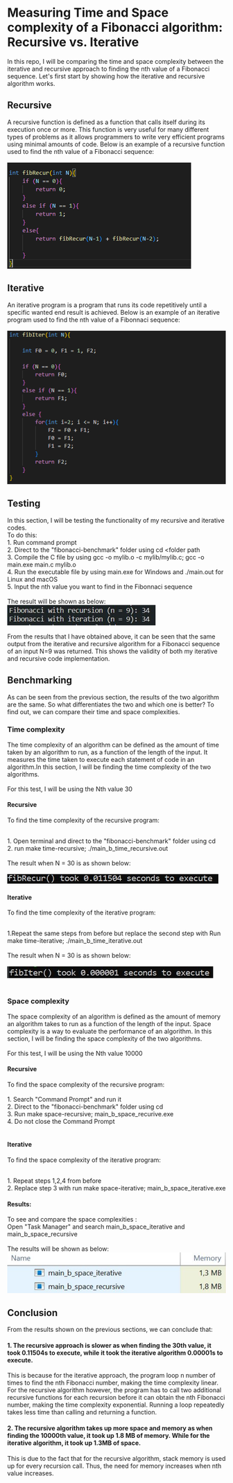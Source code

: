 # Measuring Time and Space complexity of a Fibonacci algorithm: Recursive vs. Iterative

In this repo, I will be comparing the time and space complexity between the iterative and recursive approach to finding the nth value of a Fibonacci sequence.
Let's first start by showing how the iterative and recursive algorithm works.

## Recursive
A recursive function is defined as a function that calls itself during its execution once or more. This function is very useful for many different types of problems as it allows programmers to write very efficient programs using minimal amounts of code. Below is an example of a recursive function used to find the nth value of a Fibonacci sequence:<br>
<br>
![](Fibonacci-benchmark-images/fibonacci-recursive.PNG)


## Iterative
An iterative program is a program that runs its code repetitively until a specific wanted end result is achieved.
Below is an example of an iterative program used to find the nth value of a Fibonnaci sequence:
<br>
<br>
![](Fibonacci-benchmark-images/fibonacci-iterative.PNG)


## Testing
In this section, I will be testing the functionality of my recursive and iterative codes.
<br>
To do this:
<br>1. Run command prompt
<br>
2. Direct to the "fibonacci-benchmark" folder using cd <folder path
<br>
3. Compile the C file by using gcc -o mylib.o -c mylib/mylib.c; gcc -o main.exe main.c mylib.o
<br>
4. Run the executable file by using main.exe for Windows and ./main.out for Linux and macOS
<br>
5. Input the nth value you want to find in the Fibonnaci sequence
<br>
<br>
The result will be shown as below:
<br>
<img src =Fibonacci-benchmark-images/testing-code.jpg>

From the results that I have obtained above, it can be seen that the same output from the iterative and recursive algorithm for a Fibonacci sequence of an input N=9 was returned. This shows the validity of both my iterative and recursive code implementation.

## Benchmarking
As can be seen from the previous section, the results of the two algorithm are the same. So what differentiates the two and which one is better?
To find out, we can compare their time and space complexities.
<br>


### Time complexity
The time complexity of an algorithm can be defined as the amount of time taken by an algorithm to run, as a function of the length of the input. It measures the time taken to execute each statement of code in an algorithm.In this section, I will be finding the time complexity of the two algorithms.
<br>
<br>
For this test, I will be using the Nth value 30
#### Recursive
To find the time complexity of the recursive program:

<br>1. Open terminal and direct to the "fibonacci-benchmark" folder using cd<folder path> 
<br>2. run make time-recursive; ./main_b_time_recursive.out
<br>
<br>
The result when N = 30 is as shown below:
<br>
<br>
<img src = Fibonacci-benchmark-images/fibonacci-recur-time.jpg>
<br>

  
#### Iterative
To find the time complexity of the iterative program:

<br>1.Repeat the same steps from before but replace the second step with Run make time-iterative; ./main_b_time_iterative.out
<br>
<br>
The result when N = 30 is as shown below:
<br>
<br>
<img src =Fibonacci-benchmark-images/fibonacci-iter-time.jpg>
<br> 
<br>  
  
### Space complexity
The space complexity of an algorithm is defined as the amount of memory an algorithm takes to run as a function of the length of the input. Space complexity is a way to evaluate the performance of an algorithm. In this section, I will be finding the space complexity of the two algorithms.
<br>
<br>
For this test, I will be using the Nth value 10000
  <br>
#### Recursive
To find the space complexity of the recursive program:
<br>
<br>1. Search "Command Prompt" and run it
<br>2. Direct to the "fibonacci-benchmark" folder using cd <folder path>
<br>3. Run make space-recursive; main_b_space_recurive.exe
<br>4. Do not close the Command Prompt
<br>
<br>

#### Iterative
  
To find the space complexity of the iterative program:

<br>1. Repeat steps 1,2,4 from before
<br>2. Replace step 3 with run make space-iterative; main_b_space_iterative.exe

#### Results:
To see and compare the space complexities :
<br>
Open "Task Manager" and search main_b_space_iterative and main_b_space_recursive
<br><br>
The results will be shown as below:
<br>
<img src =Fibonacci-benchmark-images/space-complexity.jpg>

## Conclusion
From the results shown on the previous sections, we can conclude that:
<br>

#### 1. The recursive approach is slower as when finding the 30th value, it took 0.11504s to execute, while it took the iterative algorithm 0.00001s to execute.
This is because for the iterative approach, the program loop n number of times to find the nth Fibonacci number, making the time complexity linear. For the recursive algorithm however, the program has to call two additional recursive functions for each recursion before it can obtain the nth Fibonacci number, making the time complexity exponential. Running a loop repeatedly takes less time than calling and returning a function.
<br>

#### 2. The recursive algorithm takes up more space and memory as when finding the 10000th value, it took up 1.8 MB of memory. While for the iterative algorithm, it took up 1.3MB of space. 
This is due to the fact that for the recursive algorithm, stack memory is used up for every recursion call. Thus, the need for memory increases when nth value increases.
  













